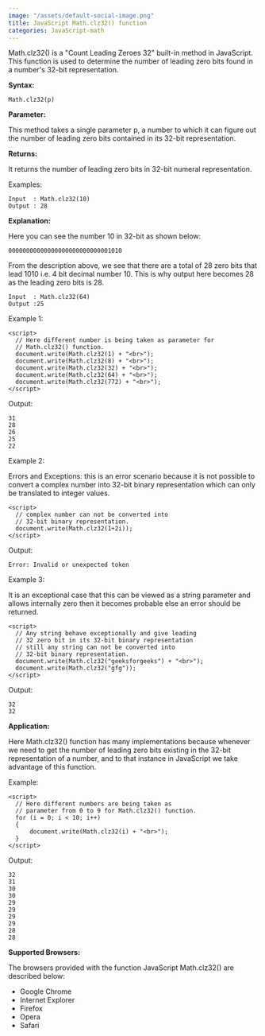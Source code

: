 ```yaml
---
image: "/assets/default-social-image.png"
title: JavaScript Math.clz32() function
categories: JavaScript-math
---
```


Math.clz32() is a "Count Leading Zeroes 32" built-in method in JavaScript. This function is used to determine the number of leading zero bits found in a number's 32-bit representation.

**Syntax:**

`Math.clz32(p)`

**Parameter:**

This method takes a single parameter p, a number to which it can figure out the number of leading zero bits contained in its 32-bit representation.

**Returns:**

It returns the number of leading zero bits in 32-bit numeral representation.

Examples:

```
Input  : Math.clz32(10)
Output : 28
```

**Explanation:**

Here you can see the number 10 in 32-bit as shown below:

`00000000000000000000000000001010`

From the description above, we see that there are a total of 28 zero bits that lead 1010 i.e. 4 bit decimal number 10. This is why output here becomes 28 as the leading zero bits is 28.

```
Input  : Math.clz32(64)
Output :25 
```

Example 1:

```
<script> 
  // Here different number is being taken as parameter for 
  // Math.clz32() function. 
  document.write(Math.clz32(1) + "<br>"); 
  document.write(Math.clz32(8) + "<br>"); 
  document.write(Math.clz32(32) + "<br>"); 
  document.write(Math.clz32(64) + "<br>"); 
  document.write(Math.clz32(772) + "<br>"); 
</script> 
```

Output:

```
31
28
26
25
22
```

Example 2:

Errors and Exceptions: this is an error scenario because it is not possible to convert a complex number into 32-bit binary representation which can only be translated to integer values.

```
<script> 
  // complex number can not be converted into 
  // 32-bit binary representation. 
  document.write(Math.clz32(1+2i)); 
</script> 
```

Output:

`Error: Invalid or unexpected token`

Example 3:

It is an exceptional case that this can be viewed as a string parameter and allows internally zero then it becomes probable else an error should be returned.

```
<script> 
  // Any string behave exceptionally and give leading 
  // 32 zero bit in its 32-bit binary representation 
  // still any string can not be converted into  
  // 32-bit binary representation. 
  document.write(Math.clz32("geeksforgeeks") + "<br>"); 
  document.write(Math.clz32("gfg")); 
</script> 
```

Output:

```
32
32
```

**Application:**

Here Math.clz32() function has many implementations because whenever we need to get the number of leading zero bits existing in the 32-bit representation of a number, and to that instance in JavaScript we take advantage of this function.

Example:

```
<script> 
  // Here different numbers are being taken as 
  // parameter from 0 to 9 for Math.clz32() function. 
  for (i = 0; i < 10; i++) 
  {  
      document.write(Math.clz32(i) + "<br>");  
  } 
</script> 
```

Output:

```
32
31
30
30
29
29
29
29
28
28
```

**Supported Browsers:**

The browsers provided with the function JavaScript Math.clz32() are described below:

* Google Chrome
* Internet Explorer
* Firefox
* Opera
* Safari